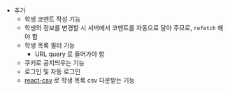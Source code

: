 - 추가
  - 학생 코멘트 작성 기능
  - 학생의 정보를 변경할 시 서버에서 코멘트를 자동으로 달아 주므로, `refetch` 해야 함
  - 학생 목록 필터 기능
    - URL query 로 들어가야 함
  - 쿠키로 공지띄우는 기능
  - 로그인 및 자동 로그인
  - [react-csv](https://www.npmjs.com/package/react-csv) 로 학생 목록 csv 다운받는 기능